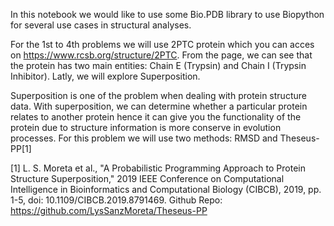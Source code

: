 In this notebook we would like to use some Bio.PDB library to use Biopython for several use cases in structural analyses.

For the 1st to 4th problems we will use 2PTC protein which you can acces on https://www.rcsb.org/structure/2PTC. From the page, we can see that the protein has two main entities: Chain E (Trypsin) and Chain I (Trypsin Inhibitor). Latly, we will explore Superposition. 

Superposition is one of the problem when dealing with protein structure data. With superposition, we can determine whether a particular protein relates to another protein hence it can give you the functionality of the protein due to structure information is more conserve in evolution processes. For this problem we will use two methods: RMSD and Theseus-PP[1]



[1] L. S. Moreta et al., "A Probabilistic Programming Approach to Protein Structure Superposition," 2019 IEEE Conference on Computational Intelligence in Bioinformatics and Computational Biology (CIBCB), 2019, pp. 1-5, doi: 10.1109/CIBCB.2019.8791469. Github Repo: https://github.com/LysSanzMoreta/Theseus-PP